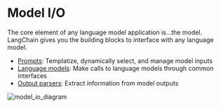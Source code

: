 Model I/O
=========

The core element of any language model application is...the model. LangChain gives you the building blocks to interface with any language model.

*   [Prompts](/docs/modules/model_io/prompts/): Templatize, dynamically select, and manage model inputs
*   [Language models](/docs/modules/model_io/models/): Make calls to language models through common interfaces
*   [Output parsers](/docs/modules/model_io/output_parsers/): Extract information from model outputs

![model_io_diagram](/assets/images/model_io-1f23a36233d7731e93576d6885da2750.jpg)